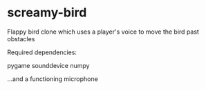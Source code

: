 # screamy-bird
Flappy bird clone which uses a player's voice to move the bird past obstacles

Required dependencies:

pygame
sounddevice
numpy

...and a functioning microphone